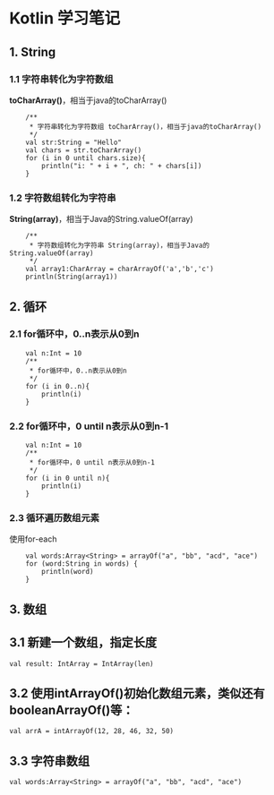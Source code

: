 # Kotlin 学习笔记

## 1. String

### 1.1 字符串转化为字符数组

**toCharArray()**，相当于java的toCharArray()

```
    /**
     * 字符串转化为字符数组 toCharArray()，相当于java的toCharArray()
     */
    val str:String = "Hello"
    val chars = str.toCharArray()
    for (i in 0 until chars.size){
        println("i: " + i + ", ch: " + chars[i])
    }
```

### 1.2 字符数组转化为字符串

**String(array)**，相当于Java的String.valueOf(array)

```
    /**
     * 字符数组转化为字符串 String(array)，相当于Java的String.valueOf(array)
     */
    val array1:CharArray = charArrayOf('a','b','c')
    println(String(array1))
```

## 2. 循环

### 2.1 for循环中，0..n表示从0到n

```
    val n:Int = 10
    /**
     * for循环中，0..n表示从0到n
     */
    for (i in 0..n){
        println(i)
    }
```

### 2.2 for循环中，0 until n表示从0到n-1

```
    val n:Int = 10
    /**
     * for循环中，0 until n表示从0到n-1
     */
    for (i in 0 until n){
        println(i)
    }
```

### 2.3 循环遍历数组元素

使用for-each

```
    val words:Array<String> = arrayOf("a", "bb", "acd", "ace")
    for (word:String in words) {
        println(word)
    }
```

## 3. 数组

## 3.1 新建一个数组，指定长度

```
val result: IntArray = IntArray(len)
```

## 3.2 使用intArrayOf()初始化数组元素，类似还有booleanArrayOf()等：

```
val arrA = intArrayOf(12, 28, 46, 32, 50)
```

## 3.3 字符串数组

```
val words:Array<String> = arrayOf("a", "bb", "acd", "ace")
```



